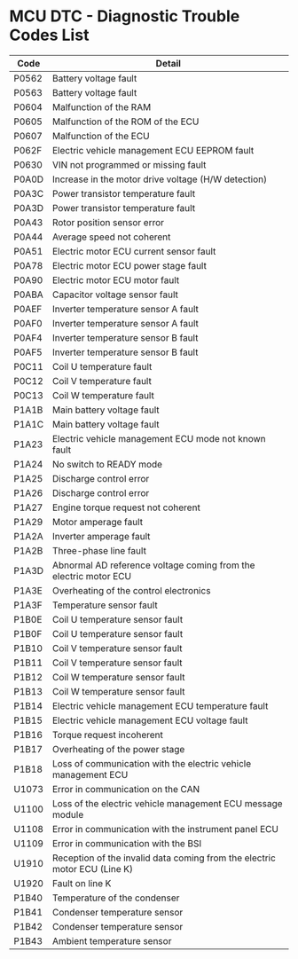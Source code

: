 # MCU DTC - Diagnostic Trouble Codes List

| Code | Detail |
| - | - |
| P0562 | Battery voltage fault |
| P0563 | Battery voltage fault |
| P0604 | Malfunction of the RAM |
| P0605 | Malfunction of the ROM of the ECU |
| P0607 | Malfunction of the ECU |
| P062F | Electric vehicle management ECU EEPROM fault |
| P0630 | VIN not programmed or missing fault |
| P0A0D | Increase in the motor drive voltage (H/W detection) |
| P0A3C | Power transistor temperature fault |
| P0A3D | Power transistor temperature fault |
| P0A43 | Rotor position sensor error |
| P0A44 | Average speed not coherent |
| P0A51 | Electric motor ECU current sensor fault |
| P0A78 | Electric motor ECU power stage fault |
| P0A90 | Electric motor ECU motor fault |
| P0ABA | Capacitor voltage sensor fault |
| P0AEF | Inverter temperature sensor A fault |
| P0AF0 | Inverter temperature sensor A fault |
| P0AF4 | Inverter temperature sensor B fault |
| P0AF5 | Inverter temperature sensor B fault |
| P0C11 | Coil U temperature fault |
| P0C12 | Coil V temperature fault |
| P0C13 | Coil W temperature fault |
| P1A1B | Main battery voltage fault |
| P1A1C | Main battery voltage fault |
| P1A23 | Electric vehicle management ECU mode not known fault |
| P1A24 | No switch to READY mode |
| P1A25 | Discharge control error |
| P1A26 | Discharge control error |
| P1A27 | Engine torque request not coherent |
| P1A29 | Motor amperage fault |
| P1A2A | Inverter amperage fault |
| P1A2B | Three-phase line fault |
| P1A3D | Abnormal AD reference voltage coming from the electric motor ECU |
| P1A3E | Overheating of the control electronics |
| P1A3F | Temperature sensor fault |
| P1B0E | Coil U temperature sensor fault |
| P1B0F | Coil U temperature sensor fault |
| P1B10 | Coil V temperature sensor fault |
| P1B11 | Coil V temperature sensor fault |
| P1B12 | Coil W temperature sensor fault |
| P1B13 | Coil W temperature sensor fault |
| P1B14 | Electric vehicle management ECU temperature fault |
| P1B15 | Electric vehicle management ECU voltage fault |
| P1B16 | Torque request incoherent |
| P1B17 | Overheating of the power stage |
| P1B18 | Loss of communication with the electric vehicle management ECU |
| U1073 | Error in communication on the CAN |
| U1100 | Loss of the electric vehicle management ECU message module |
| U1108 | Error in communication with the instrument panel ECU |
| U1109 | Error in communication with the BSI |
| U1910 | Reception of the invalid data coming from the electric motor ECU (Line K) |
| U1920 | Fault on line K |
| P1B40 | Temperature of the condenser |
| P1B41 | Condenser temperature sensor |
| P1B42 | Condenser temperature sensor |
| P1B43 | Ambient temperature sensor |
